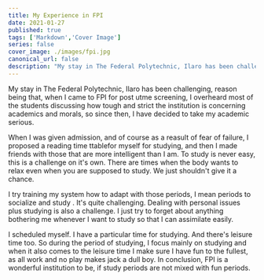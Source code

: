 ```yaml
---
title: My Experience in FPI
date: 2021-01-27
published: true
tags: ['Markdown','Cover Image']
series: false
cover_image: ./images/fpi.jpg
canonical_url: false
description: "My stay in The Federal Polytechnic, Ilaro has been challenging, reason being that, when I came to FPI for post utme screening, I overheard most of the students discussing how tough and strict the institution is concerning academics and morals, so since then, I have decided to take my academic serious."
---
```

My stay in The Federal Polytechnic, Ilaro has been challenging, reason being that, when I came to FPI for post utme screening, I overheard most of the students discussing how tough and strict the institution is concerning academics and morals, so since then, I have decided to take my academic serious. 

When I was given admission, and of course  as a reasult of fear of failure, I proposed a reading time ttablefor myself for studying, and then I made friends with those that are more intelligent than I am.
To study is never easy, this is a challenge on it's own. There are times when the body wants to relax even when you are supposed to study. We just shouldn't give it a chance.

I try training my system how to adapt with those periods, I mean periods to socialize and study . It's quite challenging.
Dealing with personal issues plus studying is also a challenge. I just try to forget about anything bothering me whenever I want to study so that I can assimilate easily.

I scheduled myself. I have a particular time for studying. And there's leisure time too. So during the period of studying, I focus mainly on studying and when it also comes to the leisure time I make sure I have fun to the fullest, as all work and no play makes jack a dull boy.
In conclusion, FPI is a wonderful  institution to be, if study periods are not mixed with fun periods.





